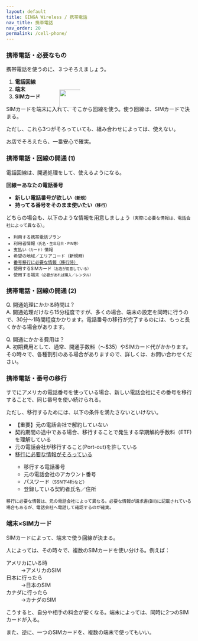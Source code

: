 ```yaml
---
layout: default
title: GINGA Wireless / 携帯電話
nav_title: 携帯電話
nav_order: 20
permalink: /cell-phone/
---
```

<main>
  <div class="container">
    <div class="row">
      <article class="col-md-4">
        <div class="panel panel-default">
          <div class="panel-heading">
            <h3 class="panel-title">携帯電話・必要なもの</h3>
          </div>
          <div class="panel-body">
            <p>携帯電話を使うのに、３つそろえましょう。</p>
            <ol>
              <li><strong><span class="font-200 ginga-highlight" style="position: relative">電話回線<img width="100" height="50" src="{{ site.baseurl }}/images/kono-3-tsu.svg" alt="" style="position: absolute; top: 30px; left: 120px;"></span></strong></li>
              <li><strong><span class="font-200 ginga-highlight">端末</span></strong></li>
              <li><strong><span class="font-200 ginga-highlight">SIMカード</span></strong></li>
            </ol>
            <p>SIMカードを端末に入れて、そこから回線を使う。使う回線は、SIMカードで決まる。</p>
            <p class="text-warning">ただし、これら3つがそろっていても、組み合わせによっては、使えない。</p>
            <p>お店でそろえたら、一番安心で確実。</p>
          </div>
        </div>
      </article>
      <article class="col-md-4">
        <div class="panel panel-default">
          <div class="panel-heading">
            <h3 class="panel-title">携帯電話・回線の開通 (1)</h3>
          </div>
          <div class="panel-body">
            <p>電話回線は、開通処理をして、使えるようになる。</p>
            <p><strong><span class="font-200 ginga-highlight">回線＝あなたの電話番号</span></strong></p>
            <ul>
              <li><strong>新しい電話番号が欲しい<small>（新規）</small></strong></li>
              <li><strong>持ってる番号をそのまま使いたい<small>（移行）</small></strong></li>
            </ul>
            <p>どちらの場合も、以下のような情報を用意しましょう<small>（実際に必要な情報は、電話会社によって異なる）</small>。</p>
            <small>
              <ul>
                <li>利用する携帯電話プラン</li>
                <li>利用者情報<small>（氏名・生年月日・PIN等）</small></li>
                <li>支払い<small>（カード）</small>情報</li>
                <li>希望の地域／エリアコード（新規時）</li>
                <li><a href="#number-porting">番号移行に必要な情報（移行時）</a></li>
                <li>使用するSIMカード<small>（お店が用意している）</small></li>
                <li>使用する端末<small>（必要があれば購入／レンタル）</small></li>
              </ul>
            </small>
          </div>
        </div>
      </article>
      <article class="col-md-4">
        <div class="panel panel-default">
          <div class="panel-heading">
            <h3 class="panel-title">携帯電話・回線の開通 (2)</h3>
          </div>
          <div class="panel-body">
            <p><span class="text-info">Q. 開通処理にかかる時間は？</span><br>
            A. 開通処理だけなら15分程度ですが、多くの場合、端末の設定を同時に行うので、30分～1時間程度かかります。電話番号の移行が完了するのには、もっと長くかかる場合があります。</p>
            <p><span class="text-info">Q. 開通にかかる費用は？</span><br>
            A. 初期費用として、通常、開通手数料（～$35）やSIMカード代がかかります。その時々で、各種割引のある場合がありますので、詳しくは、お問い合わせください。</p>
          </div>
        </div>
      </article>
    </div>
    <div class="row">
      <article id="number-porting" class="col-md-4">
        <div class="panel panel-default">
          <div class="panel-heading">
            <h3 class="panel-title">携帯電話・番号の移行</h3>
          </div>
          <div class="panel-body">
            <p>すでにアメリカの電話番号を使っている場合、新しい電話会社にその番号を移行することで、同じ番号を使い続けられる。</p>
            <p>ただし、移行するためには、以下の条件を満たさないといけない。</p>
            <ul>
              <li>【重要】元の電話会社で解約していない</li>
              <li>契約期間の途中である場合、移行することで発生する早期解約手数料（ETF)を理解している</li>
              <li>元の電話会社が移行すること(Port-out)を許している</li>
              <li>
                <a data-toggle="collapse" href="#number-porting-info">
                  移行に必要な情報がそろっている
                </a>
                <div id="number-porting-info" class="panel-collapse collapse">
                  <div class="panel-body">
                    <ul>
                      <li>移行する電話番号</li>
                      <li>元の電話会社のアカウント番号</li>
                      <li>パスワード<small>（SSN下4桁など）</small></li>
                      <li>登録している契約者氏名／住所</li>
                    </ul>
                  </div>
                </div>
              </li>
            </ul>
            <p><small>移行に必要な情報は、元の電話会社によって異なる。必要な情報が請求書(Bill)に記載されている場合もあるが、電話会社へ電話して確認するのが確実。</small></p>
          </div>
        </div>
      </article>
      <article class="col-md-4">
        <div class="panel panel-default">
          <div class="panel-heading">
            <h3 class="panel-title">端末×SIMカード</h3>
          </div>
          <div class="panel-body">
            <p>SIMカードによって、端末で使う回線が決まる。</p>
            <p>人によっては、その時々で、複数のSIMカードを使い分ける。例えば：</p>
            <dl class="dl-horizontal">
            <dt>アメリカにいる時</dt><dd>→アメリカのSIM</dd>
            <dt>日本に行ったら</dt><dd>→日本のSIM</dd>
            <dt>カナダに行ったら</dt><dd>→カナダのSIM</dd>
            </dl>
            <p>こうすると、自分や相手の料金が安くなる。端末によっては、同時に2つのSIMカードが入る。</p>
            <p>また、逆に、一つのSIMカードを、複数の端末で使ってもいい。</p>
          </div>
        </div>
      </article>
    </div>
  </div>
</main>
